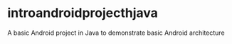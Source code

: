 # introandroidprojecthjava
A basic Android project in Java to demonstrate basic Android architecture

